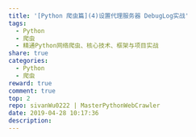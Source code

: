 ```yaml
---
title: '[Python 爬虫篇](4)设置代理服务器 DebugLog实战'
tags:
  - Python
  - 爬虫
  - 精通Python网络爬虫、核心技术、框架与项目实战
share: true
categories:
  - Python
  - 爬虫
reward: true
comment: true
top: 2
repo: sivanWu0222 | MasterPythonWebCrawler
date: 2019-04-28 10:17:36
description:
---
```


